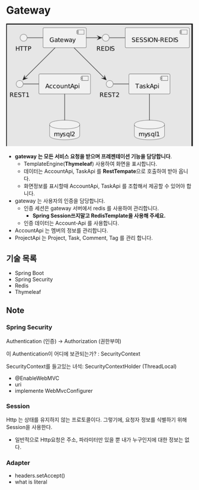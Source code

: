 # Gateway


![](./img/1.png)

- **gateway 는 모든 서비스 요청을 받으며 프레젠테이션 기능을 담당합니다**.
    - TemplateEngine(**Thymeleaf**) 사용하여 화면을 표시합니다.
    - 데이터는 AccountApi, TaskApi 를 **RestTempate**으로 호출하여 받아 옵니다.
    - 화면정보를 표시할때 AccountApi, TaskApi 를 조합해서 제공할 수 있어야 합니다.
- gateway 는 사용자의 인증을 담당합니다.
    - 인증 세션은 gateway 서버에서 redis 를 사용하여 관리합니다.
        - **Spring Session쓰지말고 RedisTemplate을 사용해 주세요.**
    - 인증 데이터는 Account-Api 를 사용합니다.
- AccountApi 는 멤버의 정보를 관리합니다.
- ProjectApi 는 Project, Task, Comment, Tag 를 관리 합니다.


## 기술 목록

- Spring Boot
- Spring Security
- Redis
- Thymeleaf

## Note

### Spring Security

Authentication (인증) -> Authorization (권한부여)

이 Authentication이 어디에 보관되는가? : SecurityContext

SecurityContext를 들고있는 녀석: SecurityContextHolder (ThreadLocal)

- @EnableWebMVC
- uri
- implemente WebMvcConfigurer

### Session

Http 는 상태를 유지하지 않는 프로토콜이다. 그렇기에, 요청자 정보를 식별하기 위해 Session을 사용한다.

- 일반적으로 Http요청은 주소, 파라미터만 있을 뿐 내가 누구인지에 대한 정보는 없다.

### Adapter

- headers.setAccept() 
- what is literal

